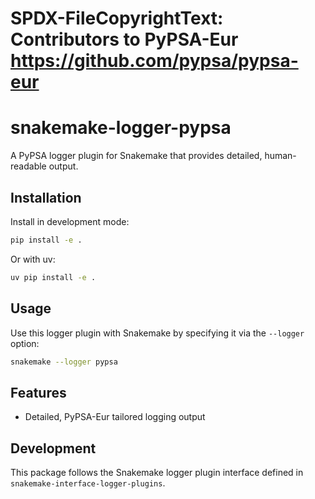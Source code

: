 # SPDX-FileCopyrightText: Contributors to PyPSA-Eur <https://github.com/pypsa/pypsa-eur>
#
<!--
SPDX-FileCopyrightText: Contributors to PyPSA-Eur <https://github.com/pypsa/pypsa-eur>
SPDX-License-Identifier: CC-BY-4.0
-->

# snakemake-logger-pypsa

A PyPSA logger plugin for Snakemake that provides detailed, human-readable output.

## Installation

Install in development mode:

```bash
pip install -e .
```

Or with uv:

```bash
uv pip install -e .
```

## Usage

Use this logger plugin with Snakemake by specifying it via the `--logger` option:

```bash
snakemake --logger pypsa
```

## Features

- Detailed, PyPSA-Eur tailored logging output

## Development

This package follows the Snakemake logger plugin interface defined in
`snakemake-interface-logger-plugins`.
